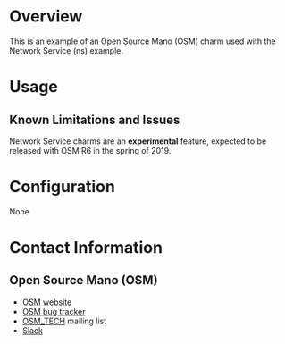 # Overview

This is an example of an Open Source Mano (OSM) charm used with the Network Service (ns) example. 

# Usage


## Known Limitations and Issues

Network Service charms are an **experimental** feature, expected to be released with OSM R6 in the spring of 2019.


# Configuration

None

# Contact Information
## Open Source Mano (OSM)

  - [OSM website](https://osm.etsi.org/)
  - [OSM bug tracker](https://osm.etsi.org/bugzilla/)
  - [OSM_TECH](mailto:OSM_TECH@list.etsi.org) mailing list
  - [Slack](https://join.slack.com/t/opensourcemano/shared_invite/enQtMzQ3MzYzNTQ0NDIyLWJkMzRjNDM0MjFjODYzMGQ3ODIzMzJlNTg2ZGI5OTdiZjFiNDMyMzYxMjRjNDU4N2FmNjRjNzY5NTE1MjgzOTQ)

